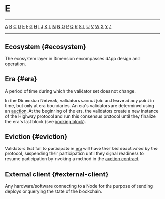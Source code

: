 # E

---

[A](A.md) [B](B.md) [C](C.md) [D](D.md) [E](E.md) [F](F.md) [G](G.md) [H](H.md) [I](I.md) [J](J.md) [K](K.md) [L](L.md) [M](M.md) [N](N.md) [O](O.md) [P](P.md) [Q](Q.md) [R](R.md) [S](S.md) [T](T.md) [U](U.md) [V](V.md) [W](W.md) [X](X.md) [Y](Y.md) [Z](Z.md)

---

## Ecosystem {#ecosystem}

The ecosystem layer in Dimension encompasses dApp design and operation.

## Era {#era}

A period of time during which the validator set does not change.

In the Dimension Network, validators cannot join and leave at any point in time, but only at era boundaries. An era's validators are determined using an [auction](A.md#auction). At the beginning of the era, the validators create a new instance of the Highway protocol and run this consensus protocol until they finalize the era's last block (see [booking block](B.md#booking-block)).

## Eviction {#eviction}

Validators that fail to participate in [era](E.md#era) will have their bid deactivated by the protocol, suspending their participation until they signal readiness to resume participation by invoking a method in the [auction contract](A.md#auction-contract).

## External client {#external-client}

Any hardware/software connecting to a Node for the purpose of sending deploys or querying the state of the blockchain.
